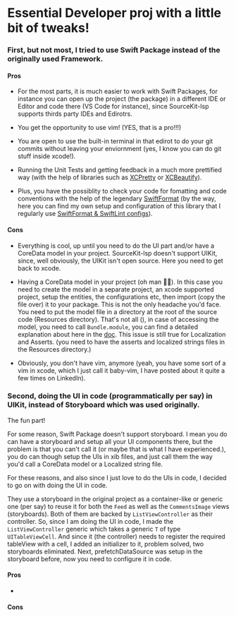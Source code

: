 # Essential Developer proj with a little bit of tweaks!

### First, but not most, I tried to use Swift Package instead of the originally used Framework. 

#### Pros

* For the most parts, it is much easier to work with Swift Packages, for instance you can open up the project (the package) in a different IDE or Editor and code there (VS Code for instance), since SourceKit-lsp supports thirds party IDEs and Edirotrs.

* You get the opportunity to use vim! (YES, that is a pro!!!)

* You are open to use the built-in terminal in that edirot to do your git commits without leaving your enviornment (yes, I know you can do git stuff inside xcode!).

* Running the Unit Tests and getting feedback in a much more prettified way (with the help of libraries such as [XCPretty](https://github.com/xcpretty/xcpretty) or [XCBeautify](https://github.com/tuist/xcbeautify)).

* Plus, you have the possiblity to check your code for fomatting and code conventions with the help of the legendary [SwiftFormat](https://github.com/nicklockwood/SwiftFormat) (by the way, here you can find my own setup and configuration of this library that I regularly use [SwiftFormat & SwiftLint configs](https://github.com/TheAlienMann/SwiftLintingConfig)).

#### Cons

* Everything is cool, up until you need to do the UI part and/or have a CoreData model in your project. SourceKit-lsp doesn't support UIKit, since, well obviously, the UIKit isn't open source. Here you need to get back to xcode.

* Having a CoreData model in your project (oh man 🤦‍♂️). In this case you need to create the model in a separate project, an xcode supported project, setup the entities, the configurations etc, then import (copy the file over) it to your package. This is not the only headache you'd face. You need to put the model file in a directory at the root of the source code (Resources directory). That's not all (), in case of accessing the model, you need to call `Bundle.module`, you can find a detailed explanation about here in the [doc](https://developer.apple.com/documentation/xcode/bundling-resources-with-a-swift-package#Access-a-resource-in-code). This issue is still true for Localization and Asserts. (you need to have the asserts and localized strings files in the Resources directory.)

* Obviously, you don't have vim, anymore (yeah, you have some sort of a vim in xcode, which I just call it baby-vim, I have posted about it quite a few times on LinkedIn).

### Second, doing the UI in code (programmatically per say) in UIKit, instead of Storyboard which was used originally.

The fun part!

For some reason, Swift Package doesn't support storyboard. I mean you do can have a storyboard and setup all your UI components there, but the problem is that you can't call it (or maybe that is what I have experienced.), you do can though setup the UIs in xib files, and just call them the way you'd call a CoreData model or a Localized string file.

For these reasons, and also since I just love to do the UIs in code, I decided to go on with doing the UI in code.

They use a storyboard in the original project as a container-like or generic one (per say) to reuse it for both the `Feed` as well as the `CommentsImage` views (storyboards). Both of them are backed by `ListViewController` as their controller. So, since I am doing the UI in code, I made the `ListViewController` generic which takes a generic `T` of type `UITableViewCell`. And since it (the controller) needs to register the required tableView with a cell, I added an initializer to it, problem solved, two storyboards eliminated. Next, prefetchDataSource was setup in the storyboard before, now you need to configure it in code.

#### Pros
*  

#### Cons



